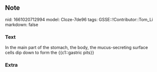 ## Note
nid: 1661020712994
model: Cloze-7de96
tags: GSSE::!Contributor::Tom_Li
markdown: false

### Text
<div>
  In the main part of the stomach, the body, the mucus-secreting
  surface cells dip down to form the {{c1::gastric pits}}
</div>

### Extra

